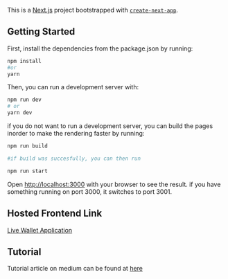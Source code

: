 This is a [Next.js](https://nextjs.org/) project bootstrapped with [`create-next-app`](https://github.com/vercel/next.js/tree/canary/packages/create-next-app).

## Getting Started

First, install the dependencies from the package.json by running:
```bash
npm install
#or
yarn
```
Then, you can run a development server with:

```bash
npm run dev
# or
yarn dev
```
if you do not want to run a development server, you can build the pages inorder to make the rendering faster by running:

```bash
npm run build

#if build was succesfully, you can then run 

npm run start
```
Open [http://localhost:3000](http://localhost:3000) with your browser to see the result. if you have something running on port 3000, it switches to port 3001.


## Hosted Frontend Link
[Live Wallet Application](https://cis5-smart-wallet-contract-dapp.vercel.app/)

## Tutorial

Tutorial article on medium can be found at [here](https://medium.com/@buki.offor/concordium-full-stack-smart-contract-account-tutorial-part-two-2aa6fb81f2b7)